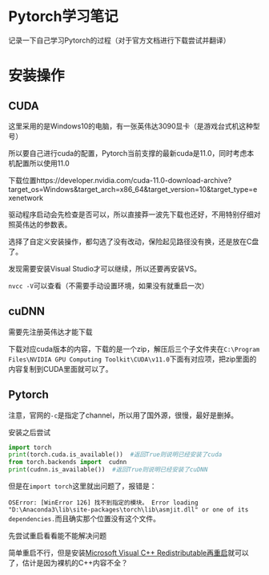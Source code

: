 # Pytorch学习笔记

记录一下自己学习Pytorch的过程（对于官方文档进行下载尝试并翻译）



# 安装操作

## CUDA

这里采用的是Windows10的电脑，有一张英伟达3090显卡（是游戏台式机这种型号）

所以要自己进行cuda的配置，Pytorch当前支撑的最新cuda是11.0，同时考虑本机配置所以使用11.0

下载位置https://developer.nvidia.com/cuda-11.0-download-archive?target_os=Windows&target_arch=x86_64&target_version=10&target_type=exenetwork

驱动程序启动会先检查是否可以，所以直接莽一波先下载也还好，不用特别仔细对照英伟达的参数表。

选择了自定义安装操作，都勾选了没有改动，保险起见路径没有换，还是放在C盘了。

发现需要安装Visual Studio才可以继续，所以还要再安装VS。

`nvcc -V`可以查看（不需要手动设置环境，如果没有就重启一次）

## cuDNN

需要先注册英伟达才能下载

下载对应cuda版本的内容，下载的是一个zip，解压后三个子文件夹在`C:\Program Files\NVIDIA GPU Computing Toolkit\CUDA\v11.0`下面有对应项，把zip里面的内容复制到CUDA里面就可以了。





## Pytorch

注意，官网的`-c`是指定了channel，所以用了国外源，很慢，最好是删掉。

安装之后尝试

```python
import torch
print(torch.cuda.is_available())  #返回True则说明已经安装了cuda
from torch.backends import  cudnn 
print(cudnn.is_available())  #返回True则说明已经安装了cuDNN
```

但是在`import torch`这里就出问题了，报错是：

`OSError: [WinError 126] 找不到指定的模块。 Error loading "D:\Anaconda3\lib\site-packages\torch\lib\asmjit.dll" or one of its dependencies.`而且确实那个位置没有这个文件。

先尝试重启看看能不能解决问题

简单重启不行，但是安装[Microsoft Visual C++ Redistributable再重启](https://aka.ms/vs/16/release/vc_redist.x64.exe)就可以了，估计是因为裸机的C++内容不全？







